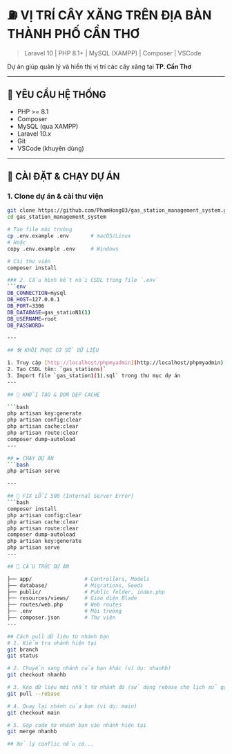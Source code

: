 # ⛽ VỊ TRÍ CÂY XĂNG TRÊN ĐỊA BÀN THÀNH PHỐ CẦN THƠ

> Laravel 10 | PHP 8.1+ | MySQL (XAMPP) | Composer | VSCode

Dự án giúp quản lý và hiển thị vị trí các cây xăng tại **TP. Cần Thơ**

---

## 🔧 YÊU CẦU HỆ THỐNG

- PHP >= 8.1
- Composer
- MySQL (qua XAMPP)
- Laravel 10.x
- Git
- VSCode (khuyên dùng)
---

## 🚀 CÀI ĐẶT & CHẠY DỰ ÁN

### 1. Clone dự án & cài thư viện
```bash
git clone https://github.com/PhamHong03/gas_station_management_system.git
cd gas_station_management_system

# Tạo file môi trường
cp .env.example .env       # macOS/Linux
# Hoặc
copy .env.example .env     # Windows

# Cài thư viện
composer install

### 2. Cấu hình kết nối CSDL trong file `.env`
```env
DB_CONNECTION=mysql
DB_HOST=127.0.0.1
DB_PORT=3306
DB_DATABASE=gas_statioN1(1)
DB_USERNAME=root
DB_PASSWORD=

---

## 🛠️ KHÔI PHỤC CƠ SỞ DỮ LIỆU

1. Truy cập [http://localhost/phpmyadmin](http://localhost/phpmyadmin)  
2. Tạo CSDL tên: `gas_stations)`  
3. Import file `gas_station1(1).sql` trong thư mục dự án
---

## 🔑 KHỞI TẠO & DỌN DẸP CACHE

```bash
php artisan key:generate
php artisan config:clear
php artisan cache:clear
php artisan route:clear
composer dump-autoload
---

## ▶️ CHẠY DỰ ÁN
```bash
php artisan serve

---

## 🧯 FIX LỖI 500 (Internal Server Error)
```bash
composer install
php artisan config:clear
php artisan cache:clear
php artisan route:clear
composer dump-autoload
php artisan key:generate
php artisan serve
---

## 📁 CẤU TRÚC DỰ ÁN

├── app/                 # Controllers, Models
├── database/            # Migrations, Seeds
├── public/              # Public folder, index.php
├── resources/views/     # Giao diện Blade
├── routes/web.php       # Web routes
├── .env                 # Môi trường
├── composer.json        # Thư viện
---

## Cách pull dữ liệu từ nhánh bạn
# 1. Kiểm tra nhánh hiện tại
git branch
git status

# 2. Chuyển sang nhánh của bạn khác (ví dụ: nhanhb)
git checkout nhanhb

# 3. Kéo dữ liệu mới nhất từ nhánh đó (sử dụng rebase cho lịch sử gọn)
git pull --rebase

# 4. Quay lại nhánh của bạn (ví dụ: main)
git checkout main

# 5. Gộp code từ nhánh bạn vào nhánh hiện tại
git merge nhanhb

## Xử lý conflic nếu có... 



